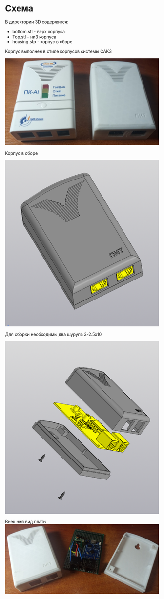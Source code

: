 # Схема

В директории 3D содержится:
- bottom.stl - верх корпуса
- Top.stl - ни3 корпуса
- housing.stp - корпус в сборе

Корпус выполнен в стиле корпусов системы САКЗ

![3](pic3.png)

Корпус в сборе

![1](Pic1.png)

Для сборки необходимы два шурупа 3-2.5х10

![2](Pic2.png)

Внешний вид платы
![4](pic4.png)

